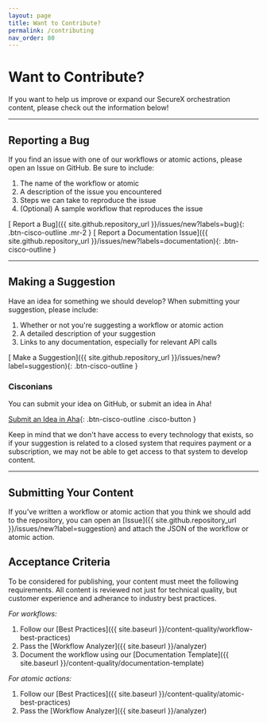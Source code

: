 ```yaml
---
layout: page
title: Want to Contribute?
permalink: /contributing
nav_order: 80
---
```


# Want to Contribute?
If you want to help us improve or expand our SecureX orchestration content, please check out the information below!

---

## Reporting a Bug
If you find an issue with one of our workflows or atomic actions, please open an Issue on GitHub. Be sure to include:
1. The name of the workflow or atomic
1. A description of the issue you encountered
1. Steps we can take to reproduce the issue
1. (Optional) A sample workflow that reproduces the issue

[<i class="fa fa-bug mr-1"></i> Report a Bug]({{ site.github.repository_url }}/issues/new?labels=bug){: .btn-cisco-outline .mr-2 } [<i class="fa fa-book-dead mr-1"></i> Report a Documentation Issue]({{ site.github.repository_url }}/issues/new?labels=documentation){: .btn-cisco-outline }

---

## Making a Suggestion
Have an idea for something we should develop? When submitting your suggestion, please include:
1. Whether or not you're suggesting a workflow or atomic action
1. A detailed description of your suggestion
1. Links to any documentation, especially for relevant API calls

[<i class="fa fa-lightbulb mr-1"></i> Make a Suggestion]({{ site.github.repository_url }}/issues/new?label=suggestion){: .btn-cisco-outline }

### Cisconians
You can submit your idea on GitHub, or submit an idea in Aha!

[Submit an Idea in Aha](https://ciscosecurity.ideas.aha.io/ideas/new?project_id=6771886138183261677&ideas_idea[idea_category_ids]=6896486690965818580){: .btn-cisco-outline .cisco-button }

Keep in mind that we don't have access to every technology that exists, so if your suggestion is related to a closed system that requires payment or a subscription, we may not be able to get access to that system to develop content.

---

## Submitting Your Content
If you've written a workflow or atomic action that you think we should add to the repository, you can open an [Issue]({{ site.github.repository_url }}/issues/new?label=suggestion) and attach the JSON of the workflow or atomic action.

## Acceptance Criteria
To be considered for publishing, your content must meet the following requirements. All content is reviewed not just for technical quality, but customer experience and adherance to industry best practices.

*For workflows:*
1. Follow our [Best Practices]({{ site.baseurl }}/content-quality/workflow-best-practices)
1. Pass the [Workflow Analyzer]({{ site.baseurl }}/analyzer)
1. Document the workflow using our [Documentation Template]({{ site.baseurl }}/content-quality/documentation-template)

*For atomic actions:*
1. Follow our [Best Practices]({{ site.baseurl }}/content-quality/atomic-best-practices)
1. Pass the [Workflow Analyzer]({{ site.baseurl }}/analyzer)
